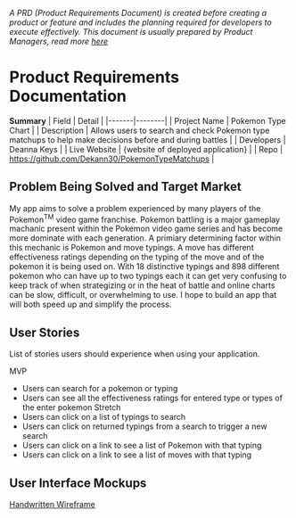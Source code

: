 *A PRD (Product Requirements Document) is created before creating a product or feature and includes the planning required for developers to execute effectively. This document is usually prepared by Product Managers, read more [here](https://www.atlassian.com/agile/product-management/requirements)*

# Product Requirements Documentation

**Summary**
| Field | Detail |
|-------|--------|
| Project Name | Pokemon Type Chart |
| Description | Allows users to search and check Pokemon type matchups to help make decisions before and during battles |
| Developers | Deanna Keys |
| Live Website | {website of deployed application} |
| Repo | https://github.com/Dekann30/PokemonTypeMatchups |

## Problem Being Solved and Target Market

My app aims to solve a problem experienced by many players of the Pokemon<sup>TM</sup> video game franchise. Pokemon battling is a major gameplay machanic present within the Pokemon video game series and has become more dominate with each generation. A primiary determining factor within this mechanic is Pokemon and move typings. A move has different effectiveness ratings depending on the typing of the move and of the pokemon it is being used on. With 18 distinctive typings and 898 different pokemon who can have up to two typings each it can get very confusing to keep track of when strategizing or in the heat of battle and online charts can be slow, difficult, or overwhelming to use. I hope to build an app that will both speed up and simplify the process.

## User Stories

List of stories users should experience when using your application.

MVP
- Users can search for a pokemon or typing
- Users can see all the effectiveness ratings for entered type or types of the enter pokemon
Stretch
- Users can click on a list of typings to search 
- Users can click on returned typings from a search to trigger a new search 
- Users can click on a link to see a list of Pokemon with that typing
- Users can click on a link to see a list of moves with that typing

## User Interface Mockups

[Handwritten Wireframe](https://drive.google.com/file/d/18fouyDOsBEupcKJTQSdnc_J1S1OxsJEf/view)

